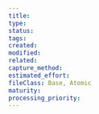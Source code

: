 ```yaml
---
title: 
type: 
status: 
tags: 
created: 
modified: 
related: 
capture_method: 
estimated_effort: 
fileClass: Base, Atomic
maturity: 
processing_priority:
---
```

